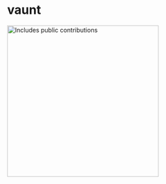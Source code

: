 # vaunt

<p>
    <a href="https://vaunt.dev">
        <img src="https://api.vaunt.dev/v1/github/entities/israel-kochava/contributions?format=svg" width="350" title="Includes public contributions"/>
    </a>
</p>

